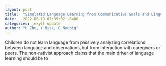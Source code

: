 ```yaml
---
layout: post
title:  "Simulated Language Learning from Communicative Goals and Linguistic Input"
date:   2022-06-19 07:39:02 -0400
categories: jekyll update
author: "H Zhu, Y Bisk, G Neubig"
---
```

Children do not learn language from passively analyzing correlations between language and observations, but from interaction with caregivers or peers. The non-nativist approach claims that the main driver of language learning should be to 
